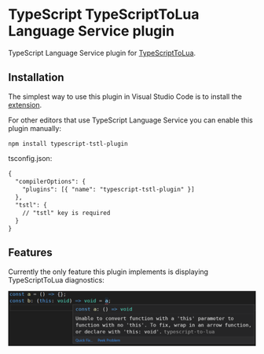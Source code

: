# TypeScript TypeScriptToLua Language Service plugin

TypeScript Language Service plugin for [TypeScriptToLua](https://typescripttolua.github.io).

## Installation

The simplest way to use this plugin in Visual Studio Code is to install the
[extension](https://marketplace.visualstudio.com/items?itemName=ark120202.vscode-typescript-to-lua).

For other editors that use TypeScript Language Service you can enable this plugin manually:

```shell
npm install typescript-tstl-plugin
```

tsconfig.json:

```jsonc
{
  "compilerOptions": {
    "plugins": [{ "name": "typescript-tstl-plugin" }]
  },
  "tstl": {
    // "tstl" key is required
  }
}
```

## Features

Currently the only feature this plugin implements is displaying TypeScriptToLua diagnostics:

![](/docs/diagnostics.png)
